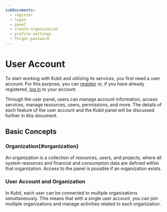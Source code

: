 ```yaml
---
subDocuments:
  - register
  - login
  - panel
  - create-organization
  - profile-settings
  - forgot-password
---
```


# User Account

To start working with Kubit and utilizing its services, you first need a user account. For this purpose, you can [register](https://panel.kubit.ir/en/register) or, if you have already registered, [log in](https://panel.kubit.ir/en/login) to your account.

Through the user panel, users can manage account information, access services, manage resources, users, permissions, and more. The details of each feature of the user account and the Kubit panel will be discussed further in this document.

## Basic Concepts

### Organization{#organization}

An organization is a collection of resources, users, and projects, where all system resources and financial and consumption data are defined within that organization. Access to the panel is possible if an organization exists.

### User Account and Organization

In Kubit, each user can be connected to multiple organizations simultaneously. This means that with a single user account, you can join multiple organizations and manage activities related to each organization.
